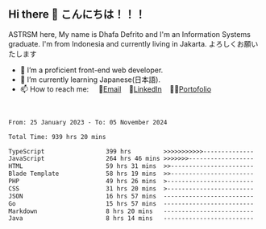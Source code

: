 ## Hi there 👋 こんにちは！！！
ASTRSM here, My name is Dhafa Defrito and I'm an Information Systems graduate. I'm from Indonesia and currently living in Jakarta. よろしくお願いたします

- 🔭 I’m a proficient front-end web developer.
- 🌱 I’m currently learning Japanese(日本語).
- 📫 How to reach me: &nbsp;&nbsp;&nbsp;&nbsp;📧[Email](ddefrito@gmail.com)&nbsp;&nbsp;&nbsp;&nbsp;💼[LinkedIn](https://www.linkedin.com/in/dhafa-defrita-rama-yudistira-9357a9229/)&nbsp;&nbsp;&nbsp;&nbsp;👨‍🎨[Portofolio](https://ddefrito.vercel.app/)
<br>
<!-- <p align="left">
<a href="https://github.com/ASTRSM">
  <img height="180em" src="https://github-readme-stats-eight-theta.vercel.app/api?username=ASTRSM&show_icons=true&theme=dracula&include_all_commits=true&count_private=true"/>
  <img height="180em" src="https://github-readme-stats-eight-theta.vercel.app/api/top-langs/?username=ASTRSM&layout=compact&langs_count=8&theme=dracula"/>
</a>
</p> -->

<!--START_SECTION:waka-->

```txt
From: 25 January 2023 - To: 05 November 2024

Total Time: 939 hrs 20 mins

TypeScript                 399 hrs         >>>>>>>>>>>--------------   42.48 %
JavaScript                 264 hrs 46 mins >>>>>>>------------------   28.19 %
HTML                       59 hrs 31 mins  >>-----------------------   06.34 %
Blade Template             58 hrs 19 mins  >>-----------------------   06.21 %
PHP                        49 hrs 26 mins  >------------------------   05.26 %
CSS                        31 hrs 20 mins  >------------------------   03.34 %
JSON                       16 hrs 57 mins  -------------------------   01.81 %
Go                         15 hrs 57 mins  -------------------------   01.70 %
Markdown                   8 hrs 20 mins   -------------------------   00.89 %
Java                       8 hrs 14 mins   -------------------------   00.88 %
```

<!--END_SECTION:waka-->
